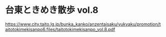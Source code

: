 # 台東ときめき散歩 vol.8
https://www.city.taito.lg.jp/bunka_kanko/anzentaisaku/yukyaku/promotion/taitotokimekisanpo6.files/taitotokimekisanpo_vol.8.pdf

